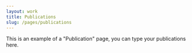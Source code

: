 ```yaml
---
layout: work
title: Publications
slug: /pages/publications
---
```


This is an example of a "Publication" page, you can type your publications here.
<br />
